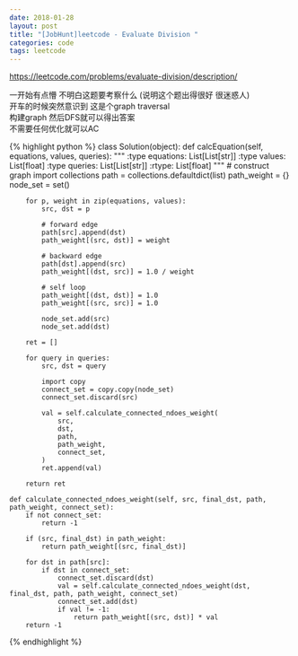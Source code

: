 ```yaml
---
date: 2018-01-28
layout: post
title: "[JobHunt]leetcode - Evaluate Division "
categories: code
tags: leetcode
---
```


https://leetcode.com/problems/evaluate-division/description/   

一开始有点懵 不明白这题要考察什么 (说明这个题出得很好 很迷惑人)   
开车的时候突然意识到 这是个graph traversal   
构建graph 然后DFS就可以得出答案   
不需要任何优化就可以AC   

<!--more-->

{% highlight python %}
class Solution(object):
    def calcEquation(self, equations, values, queries):
        """
        :type equations: List[List[str]]
        :type values: List[float]
        :type queries: List[List[str]]
        :rtype: List[float]
        """
        # construct graph
        import collections
        path = collections.defaultdict(list)
        path_weight = {}
        node_set = set()
        
        for p, weight in zip(equations, values):
            src, dst = p

            # forward edge
            path[src].append(dst)
            path_weight[(src, dst)] = weight

            # backward edge
            path[dst].append(src)
            path_weight[(dst, src)] = 1.0 / weight

            # self loop
            path_weight[(dst, dst)] = 1.0
            path_weight[(src, src)] = 1.0
            
            node_set.add(src)
            node_set.add(dst)
                
        ret = []

        for query in queries:
            src, dst = query
            
            import copy
            connect_set = copy.copy(node_set)
            connect_set.discard(src)
            
            val = self.calculate_connected_ndoes_weight(
                src,
                dst,
                path,
                path_weight,
                connect_set,
            )
            ret.append(val)
        
        return ret
            
    def calculate_connected_ndoes_weight(self, src, final_dst, path, path_weight, connect_set):
        if not connect_set:
            return -1

        if (src, final_dst) in path_weight:
            return path_weight[(src, final_dst)]
        
        for dst in path[src]:
            if dst in connect_set:
                connect_set.discard(dst)
                val = self.calculate_connected_ndoes_weight(dst, final_dst, path, path_weight, connect_set)
                connect_set.add(dst)
                if val != -1:
                    return path_weight[(src, dst)] * val
        return -1
{% endhighlight %}